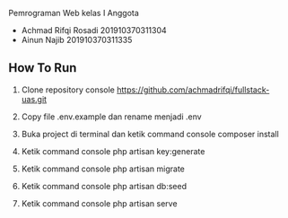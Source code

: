 Pemrograman Web kelas I
Anggota 
- Achmad Rifqi Rosadi 201910370311304
- Ainun Najib 201910370311335


## How To Run

1. Clone repository
console
https://github.com/achmadrifqi/fullstack-uas.git
 
3. Copy file .env.example dan rename menjadi .env
4. Buka project di terminal dan ketik command
console
composer install
 
5. Ketik command 
console
php artisan key:generate
 
6. Ketik command 
console
php artisan migrate
 
7. Ketik command 
console
php artisan db:seed
 
8. Ketik command 
console
php artisan serve
